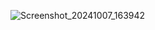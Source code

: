 ![Screenshot_20241007_163942](https://github.com/user-attachments/assets/dbc1a1ad-f2c6-49fd-b962-48344f41e1c3)
